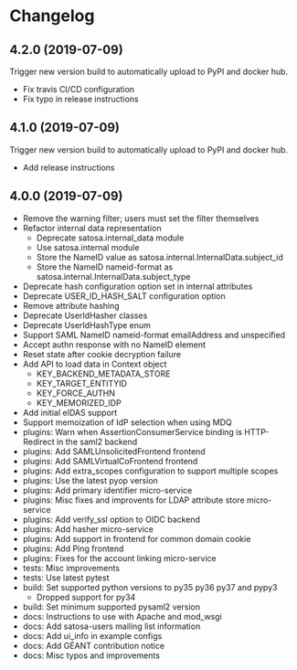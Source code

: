 # Changelog

## 4.2.0 (2019-07-09)

Trigger new version build to automatically upload to PyPI and docker hub.

- Fix travis CI/CD configuration
- Fix typo in release instructions


## 4.1.0 (2019-07-09)

Trigger new version build to automatically upload to PyPI and docker hub.

- Add release instructions


## 4.0.0 (2019-07-09)

- Remove the warning filter; users must set the filter themselves
- Refactor internal data representation
  - Deprecate satosa.internal_data module
  - Use satosa.internal module
  - Store the NameID value as satosa.internal.InternalData.subject_id
  - Store the NameID nameid-format as satosa.internal.InternalData.subject_type
- Deprecate hash configuration option set in internal attributes
- Deprecate USER_ID_HASH_SALT configuration option
- Remove attribute hashing
- Deprecate UserIdHasher classes
- Deprecate UserIdHashType enum
- Support SAML NameID nameid-format emailAddress and unspecified
- Accept authn response with no NameID element
- Reset state after cookie decryption failure
- Add API to load data in Context object
  - KEY_BACKEND_METADATA_STORE
  - KEY_TARGET_ENTITYID
  - KEY_FORCE_AUTHN
  - KEY_MEMORIZED_IDP
- Add initial eIDAS support
- Support memoization of IdP selection when using MDQ
- plugins: Warn when AssertionConsumerService binding is HTTP-Redirect in the saml2 backend
- plugins: Add SAMLUnsolicitedFrontend frontend
- plugins: Add SAMLVirtualCoFrontend frontend
- plugins: Add extra_scopes configuration to support multiple scopes
- plugins: Use the latest pyop version
- plugins: Add primary identifier micro-service
- plugins: Misc fixes and improvents for LDAP attribute store micro-service
- plugins: Add verify_ssl option to OIDC backend
- plugins: Add hasher micro-service
- plugins: Add support in frontend for common domain cookie
- plugins: Add Ping frontend
- plugins: Fixes for the account linking micro-service
- tests: Misc improvements
- tests: Use latest pytest
- build: Set supported python versions to py35 py36 py37 and pypy3
  - Dropped support for py34
- build: Set minimum supported pysaml2 version
- docs: Instructions to use with Apache and mod_wsgi
- docs: Add satosa-users mailing list information
- docs: Add ui_info in example configs
- docs: Add GÉANT contribution notice
- docs: Misc typos and improvements
